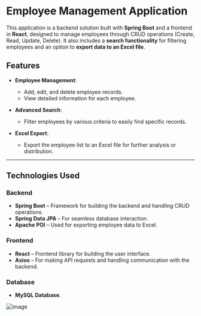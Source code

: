 # Employee Management Application

This application is a backend solution built with **Spring Boot** and a frontend in **React**, designed to manage employees through CRUD operations (Create, Read, Update, Delete). It also includes a **search functionality** for filtering employees and an option to **export data to an Excel file**.

## Features

- **Employee Management**:
  - Add, edit, and delete employee records.
  - View detailed information for each employee.
  
- **Advanced Search**:
  - Filter employees by various criteria to easily find specific records.

- **Excel Export**:
  - Export the employee list to an Excel file for further analysis or distribution.

---

## Technologies Used

### Backend
- **Spring Boot** – Framework for building the backend and handling CRUD operations.
- **Spring Data JPA** – For seamless database interaction.
- **Apache POI** – Used for exporting employee data to Excel.

### Frontend
- **React** – Frontend library for building the user interface.
- **Axios** – For making API requests and handling communication with the backend.

### Database
- **MySQL Database**.

![image](https://github.com/user-attachments/assets/6ae284de-d3e5-433b-ac18-dc440b1f0801)
